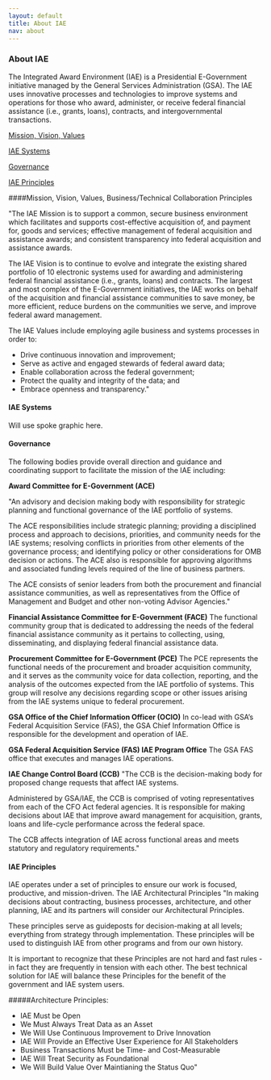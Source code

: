 ```yaml
---
layout: default
title: About IAE
nav: about
---
```


### About IAE

The Integrated Award Environment (IAE) is a Presidential E-Government initiative managed by the General Services Administration (GSA). The IAE uses innovative processes and technologies to improve systems and operations for those who award, administer, or receive federal financial assistance (i.e., grants, loans), contracts, and intergovernmental transactions.

[Mission, Vision, Values](#MVV)

[IAE Systems](#IAE_Systems)

[Governance](#Governance)

[IAE Principles](#Principles)



####<a name="MVV"></a>Mission, Vision, Values, Business/Technical Collaboration Principles

"The IAE Mission is to support a common, secure business environment which facilitates and supports cost-effective acquisition of, and payment for, goods and services; effective management of federal acquisition and assistance awards; and consistent transparency into federal acquisition and assistance awards.

The IAE Vision is to continue to evolve and integrate the existing shared portfolio of 10 electronic systems used for awarding and administering federal financial assistance (i.e., grants, loans) and contracts. The largest and most complex of the E-Government initiatives, the IAE works on behalf of the acquisition and financial assistance communities to save money, be more efficient, reduce burdens on the communities we serve, and improve federal award management.


The IAE Values include employing agile business and systems processes in order to:
   * Drive continuous innovation and improvement;        
   * Serve as active and engaged stewards of federal award data;         
   * Enable collaboration across the federal government;
   * Protect the quality and integrity of the data; and
   * Embrace openness and transparency."

#### <a name="IAE_Systems"></a>IAE Systems

Will use spoke graphic here.

#### <a name="Governance"></a>Governance 
The following bodies provide overall direction and guidance and coordinating support to facilitate the mission of the IAE including:

__Award Committee for E-Government (ACE)__

"An advisory and decision making body with responsibility for strategic planning and functional governance of the IAE portfolio of systems.

The ACE responsibilities include strategic planning; providing a disciplined process and approach to decisions, priorities, and community needs for the IAE systems; resolving conflicts in priorities from other elements of the governance process; and identifying policy or other considerations for OMB decision or actions. The ACE also is responsible for approving algorithms and associated funding levels required of the line of business partners. 

The ACE consists of senior leaders from both the procurement and financial assistance communities, as well as representatives from the Office of Management and Budget and other non-voting Advisor Agencies."

__Financial Assistance Committee for E-Government (FACE)__
The functional community group that is dedicated to addressing the needs of the federal financial assistance community as it pertains to collecting, using, disseminating, and displaying federal financial assistance data.

__Procurement Committee for E-Government (PCE)__	The PCE represents the functional needs of the procurement and broader acquisition community, and it serves as the community voice for data collection, reporting, and the analysis of the outcomes expected from the IAE portfolio of systems. This group will resolve any decisions regarding scope or other issues arising from the IAE systems unique to federal procurement.

__GSA Office of the Chief Information Officer (OCIO)__	In co-lead with GSA’s Federal Acquisition Service (FAS), the GSA Chief Information Office is responsible for the development and operation of IAE.

__GSA Federal Acquisition Service (FAS) IAE Program Office__	The GSA FAS office that executes and manages IAE operations.

__IAE Change Control Board (CCB)__	"The CCB is the decision-making body for proposed change requests that affect IAE systems. 

Administered by GSA/IAE, the CCB is comprised of voting representatives from each of the CFO Act federal agencies. It is responsible for making decisions about IAE that improve award management for acquisition, grants, loans and life-cycle performance across the federal space. 

The CCB affects integration of IAE across functional areas and meets statutory and regulatory requirements."

#### <a name="Principles"></a>IAE Principles	
IAE operates under a set of principles to ensure our work is focused, productive, and mission-driven.
The IAE Architectural Principles	"In making decisions about contracting, business processes, architecture, and other planning, IAE and its partners will consider our Architectural Principles.

These principles serve as guideposts for decision-making at all levels; everything from strategy through implementation. These principles will be used to distinguish IAE from other programs and from our own history.

It is important to recognize that these Principles are not hard and fast rules - in fact they are frequently in tension with each other. The best technical solution for IAE will balance these Principles for the benefit of the government and IAE system users.

#####Architecture Principles:
 - IAE Must be Open
 - We Must Always Treat Data as an Asset
 - We Will Use Continuous Improvement to Drive Innovation
 - IAE Will Provide an Effective User Experience for All Stakeholders
 - Business Transactions Must be Time- and Cost-Measurable
 - IAE Will Treat Security as Foundational
 - We Will Build Value Over Maintianing the Status Quo"





